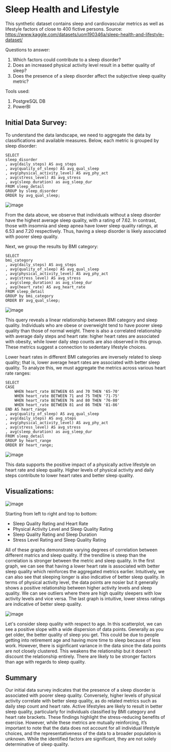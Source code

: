 # Sleep Health and Lifestyle
This synthetic dataset contains sleep and cardiovascular metrics as well as lifestyle factors of close to 400 fictive persons.
Source: https://www.kaggle.com/datasets/uom190346a/sleep-health-and-lifestyle-dataset/

Questions to answer:
1. Which factors could contribute to a sleep disorder?  
2. Does an increased physical activity level result in a better quality of sleep?
3. Does the presence of a sleep disorder affect the subjective sleep quality metric?

Tools used:
1. PostgreSQL DB
2. PowerBI


## Initial Data Survey:

To understand the data landscape, we need to aggregate the data by classifications and available measures. Below, each metric is grouped by sleep disorder:

```
SELECT 
sleep_disorder
, avg(daily_steps) AS avg_steps
, avg(quality_of_sleep) AS avg_qual_sleep
, avg(physical_activity_level) AS avg_phy_act
, avg(stress_level) AS avg_stress
, avg(sleep_duration) as avg_sleep_dur
FROM sleep_detail
GROUP by sleep_disorder
ORDER by avg_qual_sleep;
```

![image](https://github.com/jqwin/joes_data_projects/assets/138724732/5a00b56c-e796-4649-9dc1-b01587a4df15)

From the data above, we observe that individuals without a sleep disorder have the highest average sleep quality, with a rating of 7.62. In contrast, those with insomnia and sleep apnea have lower sleep quality ratings, at 6.53 and 7.20 respectively. Thus, having a sleep disorder is likely associated with poorer sleep quality.

Next, we group the results by BMI category:

```
SELECT 
bmi_category
, avg(daily_steps) AS avg_steps
, avg(quality_of_sleep) AS avg_qual_sleep
, avg(physical_activity_level) AS avg_phy_act
, avg(stress_level) AS avg_stress
, avg(sleep_duration) as avg_sleep_dur
, avg(heart_rate) AS avg_heart_rate
FROM sleep_detail
GROUP by bmi_category
ORDER BY avg_qual_sleep;
```

![image](https://github.com/jqwin/joes_data_projects/assets/138724732/a271cc33-07df-43a9-bd1b-97f456a8b466)

This query reveals a linear relationship between BMI category and sleep quality. Individuals who are obese or overweight tend to have poorer sleep quality than those of normal weight. There is also a correlated relationship with average daily steps and heart rate: higher heart rates are associated with obesity, while lower daily step counts are also observed in this group. These metrics suggest a connection to sedentary lifestyle choices.

Lower heart rates in different BMI categories are inversely related to sleep quality; that is, lower average heart rates are associated with better sleep quality. To analyze this, we must aggregate the metrics across various heart rate ranges:

```
SELECT 
CASE
	WHEN heart_rate BETWEEN 65 and 70 THEN '65-70'
	WHEN heart_rate BETWEEN 71 and 75 THEN '71-75'
	WHEN heart_rate BETWEEN 76 and 80 THEN '76-80'
	WHEN heart_rate BETWEEN 81 and 86 THEN '81-86'
END AS heart_range
, avg(quality_of_sleep) AS avg_qual_sleep
, avg(daily_steps) AS avg_steps
, avg(physical_activity_level) AS avg_phy_act
, avg(stress_level) AS avg_stress
, avg(sleep_duration) as avg_sleep_dur
FROM sleep_detail
GROUP by heart_range
ORDER BY heart_range;
```

![image](https://github.com/jqwin/joes_data_projects/assets/138724732/9364c156-b077-46a7-ad11-d04782b4ef4c)

This data supports the positive impact of a physically active lifestyle on heart rate and sleep quality. Higher levels of physical activity and daily steps contribute to lower heart rates and better sleep quality.

## Visualizations:

![image](https://github.com/jqwin/joes_data_projects/assets/138724732/08b021c4-bfdc-43b7-bd89-56cdeea318b2)

Starting from left to right and top to bottom:
- Sleep Quality Rating and Heart Rate
- Physical Activity Level and Sleep Quality Rating
- Sleep Quality Rating and Sleep Duration
- Stress Level Rating and Sleep Quality Rating

All of these graphs demonstrate varying degrees of correlation between different matrics and sleep quality. If the trendline is steep than the correlation is stronger between the metric and sleep quality. In the first graph, we can see that having a lower heart rate is associated with better sleep quality which reinforces the aggregated metrics earlier. Intuitively, we can also see that sleeping longer is also indicative of better sleep quality. In terms of physical activity level, the data points are nosier but it generally shows a positive relationship between higher activity levels and sleep quality. We can see outliers where there are high quality sleepers with low activity levels and vice versa. The last graph is intuitive, lower stress ratings are indicative of better sleep quality.

![image](https://github.com/jqwin/joes_data_projects/assets/138724732/1786daa5-d2fd-4363-b681-798a3615d482)

Let's consider sleep quality with respect to age. In this scatterplot, we can see a positive slope with a wide dispersion of data points. Generally as you get older, the better quality of sleep you get. This could be due to people getting into retirement age and having more time to sleep because of less work. However, there is siginficant variance in the data since the data points are not closely clustered. This weakens the relationship but it doesn't discount the relationship entirely. There are likely to be stronger factors than age with regards to sleep quality.

## Summary

Our initial data survey indicates that the presence of a sleep disorder is associated with poorer sleep quality. Conversely, higher levels of physical activity correlate with better sleep quality, as do related metrics such as daily step count and heart rate. Active lifestyles are likely to result in better sleep quality, particularly for individuals classified by BMI category and heart rate brackets. These findings highlight the stress-reducing benefits of exercise. However, while these metrics are mutually reinforcing, it’s important to note that the data does not account for all individual lifestyle choices, and the representativeness of the data to a broader population is unknown. While the identified factors are significant, they are not solely determinative of sleep quality.

